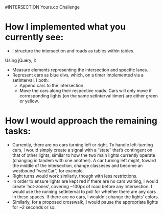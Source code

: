 #INTERSECTION
Yours.co Challenge

# How I implemented what you currently see:

 * I structure the intersection and roads as tables within tables.

Using jQuery, I:
* Measure elements representing the intersection and specific lanes. 
* Represent cars as blue divs, which, on a timer implemented via a setInterval,  I both:
  * Append cars to the intersection.
  * Move the cars along their respective roads.
 Cars will only move if corresponding lights (on the same setInterval timer) are either green or yellow. 

# How I would approach the remaining tasks:

* Currently, there are no cars turning left or right. To handle left-turning cars, I would simply create a signal with a “state” that’s contingent on that of other lights, similar to how the two main lights currently operate (changing in tandem with one another). A car turning left might, toward the middle of the intersection, change classeses and become an westbound “westCar”, for example.
* Right turns would work similarly, though with less restrictions.
* In order to ensure lights are kept red if there are no cars waiting, I would create ‘hot-zones’, covering ~100px of road before any intersection. I would use the running setInterval to poll for whether there are any cars in these spaces. If there are no cars, I wouldn’t change the lights’ colors.
* Similarly, for a proposed crosswalk, I would pause the appropriate lights for ~2 seconds or so.
